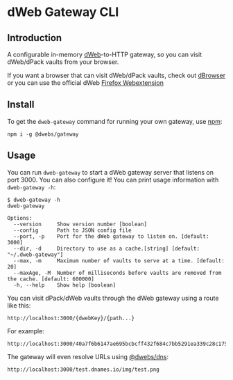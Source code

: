 # dWeb Gateway CLI

## Introduction

A configurable in-memory [dWeb](https://dwebs.io/)-to-HTTP gateway, so you can visit dWeb/dPack vaults from your browser.

If you want a browser that can visit dWeb/dPack vaults, check out [dBrowser](https://dbrowser.io/) or you can use the official dWeb [Firefox Webextension](https://dbrowser.io/downloads/firefox)

## Install

To get the `dweb-gateway` command for running your own gateway, use [npm](https://www.npmjs.com/):

```
npm i -g @dwebs/gateway
```

## Usage

You can run `dweb-gateway` to start a dWeb gateway server that listens on port 3000. You can also configure it! You can print usage information with `dweb-gateway -h`:

```
$ dweb-gateway -h
dweb-gateway

Options:
  --version     Show version number [boolean]
  --config      Path to JSON config file
  --port, -p    Port for the dWeb gateway to listen on. [default: 3000]
  --dir, -d     Directory to use as a cache.[string] [default: "~/.dweb-gateway"]
  --max, -m     Maximum number of vaults to serve at a time. [default: 20]
  --maxAge, -M  Number of milliseconds before vaults are removed from the cache. [default: 600000]
  -h, --help    Show help [boolean]
```

You can visit dPack/dWeb vaults through the dWeb gateway using a route like this:

```
http://localhost:3000/{dwebKey}/{path...}
```

For example:

```
http://localhost:3000/40a7f6b6147ae695bcbcff432f684c7bb5291ea339c28c1755896cdeb80bd2f9/img/test.png
```

The gateway will even resolve URLs using [@dwebs/dns](https://docs.dwebs.io/gateway/dweb-url-to-https-to-flock-revelation):

```
http://localhost:3000/test.dnames.io/img/test.png
```
